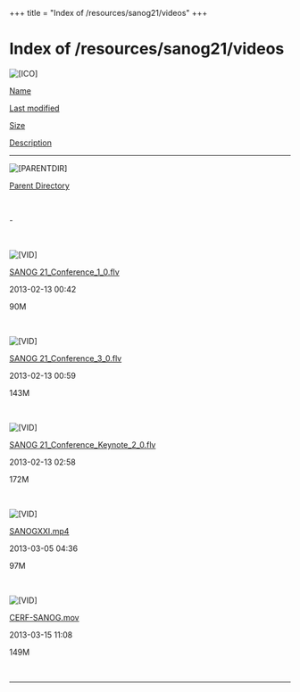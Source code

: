 +++
title = "Index of /resources/sanog21/videos"
+++

Index of /resources/sanog21/videos
==================================

![\[ICO\]](../../../icons/blank.gif)

[Name](index.html@C=N%3BO=A.html)

[Last modified](index.html@C=M%3BO=D.html)

[Size](index.html@C=S%3BO=A.html)

[Description](index.html@C=D%3BO=A.html)

------------------------------------------------------------------------

![\[PARENTDIR\]](../../../icons/back.gif)

[Parent Directory](../index.html)

 

\-

 

![\[VID\]](../../../icons/movie.gif)

[SANOG 21\_Conference\_1\_0.flv](SANOG%2021_Conference_1_0.flv)

2013-02-13 00:42

90M

 

![\[VID\]](../../../icons/movie.gif)

[SANOG 21\_Conference\_3\_0.flv](SANOG%2021_Conference_3_0.flv)

2013-02-13 00:59

143M

 

![\[VID\]](../../../icons/movie.gif)

[SANOG
21\_Conference\_Keynote\_2\_0.flv](SANOG%2021_Conference_Keynote_2_0.flv)

2013-02-13 02:58

172M

 

![\[VID\]](../../../icons/movie.gif)

[SANOGXXI.mp4](SANOGXXI.mp4)

2013-03-05 04:36

97M

 

![\[VID\]](../../../icons/movie.gif)

[CERF-SANOG.mov](CERF-SANOG.mov)

2013-03-15 11:08

149M

 

------------------------------------------------------------------------
